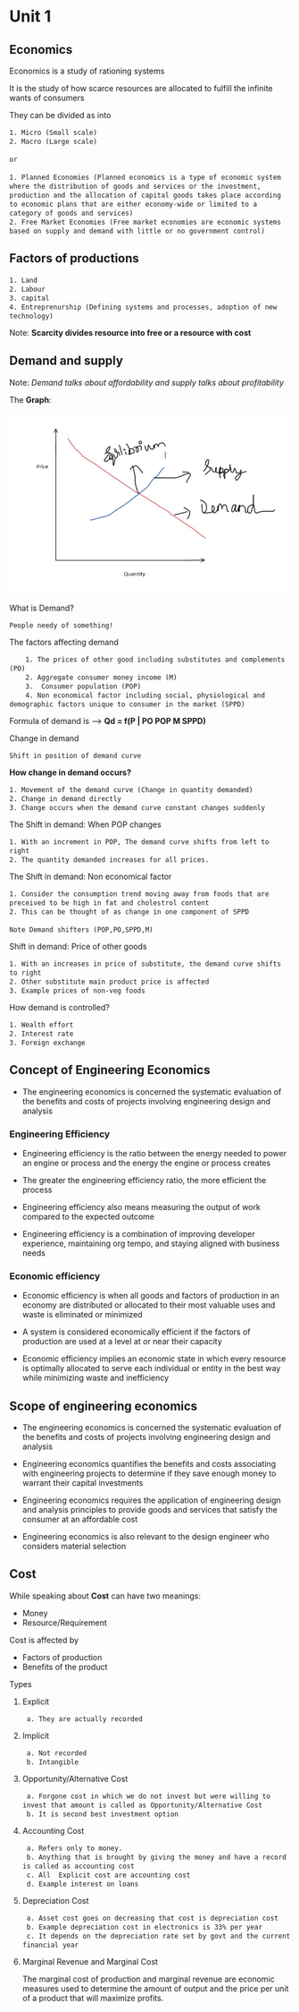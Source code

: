 # Unit 1

## Economics

Economics is a study of rationing systems

It is the study of how scarce resources are allocated to fulfill the infinite wants of consumers

They can be divided as into

    1. Micro (Small scale)
    2. Macro (Large scale)

    or 

    1. Planned Economies (Planned economics is a type of economic system where the distribution of goods and services or the investment, production and the allocation of capital goods takes place according to economic plans that are either economy-wide or limited to a category of goods and services)
    2. Free Market Economies (Free market economies are economic systems based on supply and demand with little or no government control)

## Factors of productions

    1. Land
    2. Labour
    3. capital
    4. Entreprenurship (Defining systems and processes, adoption of new technology)

Note: **Scarcity divides resource into free or a resource with cost**

## Demand and supply

Note: *Demand talks about affordability and supply talks about profitability*

The **Graph**:

![Img1](./Images/price%20vs%20demand.jpg)

What is Demand?

    People needy of something!

The factors affecting demand

        1. The prices of other good including substitutes and complements (PO)
        2. Aggregate consumer money income (M)
        3.  Consumer population (POP)
        4. Non economical factor including social, physiological and demographic factors unique to consumer in the market (SPPD)

Formula of demand is -->
**Qd = f(P | PO POP M SPPD)**

Change in demand

    Shift in position of demand curve

**How change in demand occurs?**

    1. Movement of the demand curve (Change in quantity demanded)
    2. Change in demand directly
    3. Change occurs when the demand curve constant changes suddenly

The Shift in demand: When POP changes

    1. With an increment in POP, The demand curve shifts from left to right
    2. The quantity demanded increases for all prices.

The Shift in demand: Non economical factor

    1. Consider the consumption trend moving away from foods that are preceived to be high in fat and cholestrol content
    2. This can be thought of as change in one component of SPPD

    Note Demand shifters (POP,PO,SPPD,M)

Shift in demand: Price of other goods

    1. With an increases in price of substitute, the demand curve shifts to right
    2. Other substitute main product price is affected
    3. Example prices of non-veg foods

How demand is controlled?

    1. Wealth effort
    2. Interest rate
    3. Foreign exchange

## Concept of Engineering Economics

* The engineering economics is concerned the systematic evaluation of the benefits and costs of projects involving engineering design and analysis

### Engineering Efficiency

* Engineering efficiency is the ratio between the energy needed to power an engine or process and the energy the engine or process creates

* The greater the engineering efficiency ratio, the more efficient the process

* Engineering efficiency also means measuring the output of work compared to the expected outcome

* Engineering efficiency is a combination of improving developer experience, maintaining org tempo, and staying aligned with business needs

### Economic efficiency

* Economic efficiency is when all goods and factors of production in an economy are distributed or allocated to their most valuable uses and waste is eliminated or minimized

* A system is considered economically efficient if the factors of production are used at a level at or near their capacity

* Economic efficiency implies an economic state in which every resource is optimally allocated to serve each individual or entity in the best way while minimizing waste and inefficiency

## Scope of engineering economics

* The engineering economics is concerned the systematic evaluation of the benefits and costs of projects involving engineering design and analysis

* Engineering economics quantifies the benefits and costs associating with engineering projects to determine if they save enough money to warrant their capital investments

* Engineering economics requires the application of engineering design and analysis principles to provide goods and services that satisfy the consumer at an affordable cost

* Engineering economics is also relevant to the design engineer who considers material selection

## Cost

While speaking about **Cost** can have two meanings:

* Money
* Resource/Requirement

Cost is affected by

* Factors of production
* Benefits of the product

Types

1. Explicit

        a. They are actually recorded 

2. Implicit

        a. Not recorded
        b. Intangible

3. Opportunity/Alternative Cost

        a. Forgone cost in which we do not invest but were willing to invest that amount is called as Opportunity/Alternative Cost
        b. It is second best investment option

4. Accounting Cost

        a. Refers only to money.
        b. Anything that is brought by giving the money and have a record is called as accounting cost
        c. All  Explicit cost are accounting cost
        d. Example interest on loans

5. Depreciation Cost

        a. Asset cost goes on decreasing that cost is depreciation cost
        b. Example depreciation cost in electronics is 33% per year
        c. It depends on the depreciation rate set by govt and the current financial year

6. Marginal Revenue and Marginal Cost

    The marginal cost of production and marginal revenue are economic measures used to determine the amount of output and the price per unit of a product that will maximize profits.
